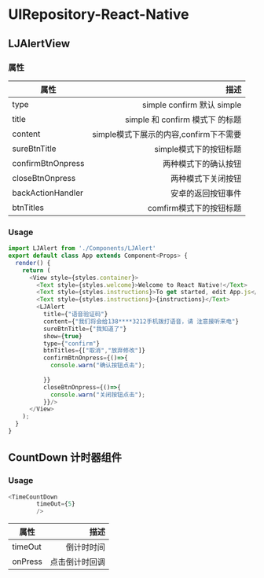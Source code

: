 # UIRepository-React-Native
## LJAlertView
### 属性
| 属性  | 描述 |
|----|----:|
| type  | simple  confirm  默认 simple  |
| title  | simple 和  confirm 模式下 的标题  |
| content  | simple模式下展示的内容,confirm下不需要  |
| sureBtnTitle  | simple模式下的按钮标题  |
| confirmBtnOnpress  | 两种模式下的确认按钮  |
| closeBtnOnpress  | 两种模式下关闭按钮  |
| backActionHandler  | 安卓的返回按钮事件  |
| btnTitles  | comfirm模式下的按钮标题  |

### Usage
```javascript
import LJAlert from './Components/LJAlert'
export default class App extends Component<Props> {
  render() {
    return (
      <View style={styles.container}>
        <Text style={styles.welcome}>Welcome to React Native!</Text>
        <Text style={styles.instructions}>To get started, edit App.js</Text>
        <Text style={styles.instructions}>{instructions}</Text>
        <LJAlert
          title={"语音验证码"}
          content={"我们将会给138****3212手机拨打语音，请 注意接听来电"}
          sureBtnTitle={"我知道了"}
          show={true}
          type={"confirm"}
          btnTitles={["取消","放弃修改"]}
          confirmBtnOnpress={()=>{
            console.warn("确认按钮点击");
            
          }} 
          closeBtnOnpress={()=>{
            console.warn("关闭按钮点击");
          }}/>
      </View>
    );
  }
}
```

## CountDown 计时器组件

### Usage

```javascript
<TimeCountDown 
        timeOut={5}
        />
```
| 属性  | 描述 |
|----|----:|
| timeOut  | 倒计时时间 |
| onPress  | 点击倒计时回调 |
